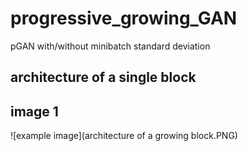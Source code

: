 # progressive_growing_GAN
pGAN with/without minibatch standard deviation
## architecture of a single block
## image 1
![example image](architecture of a growing block.PNG)
